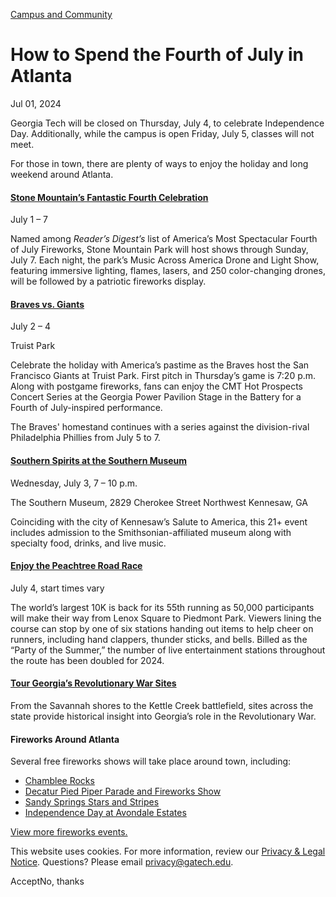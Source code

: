 [Campus and Community](https://www.gatech.edu/news/topic/campus-and-community)

# How to Spend the Fourth of July in Atlanta

Jul 01, 2024


Georgia Tech will be closed on Thursday, July 4, to celebrate Independence Day. Additionally, while the campus is open Friday, July 5, classes will not meet.

For those in town, there are plenty of ways to enjoy the holiday and long weekend around Atlanta.

#### [**Stone Mountain’s Fantastic Fourth Celebration**](https://stonemountainpark.com/activity/events/fantastic-fourth-celebration/)

July 1 – 7

Named among _Reader’s Digest’s_ list of America’s Most Spectacular Fourth of July Fireworks, Stone Mountain Park will host shows through Sunday, July 7. Each night, the park’s Music Across America Drone and Light Show, featuring immersive lighting, flames, lasers, and 250 color-changing drones, will be followed by a patriotic fireworks display.

#### [**Braves vs. Giants**](https://www.mlb.com/braves/schedule/2024-07)

July 2 – 4

Truist Park

Celebrate the holiday with America’s pastime as the Braves host the San Francisco Giants at Truist Park. First pitch in Thursday’s game is 7:20 p.m. Along with postgame fireworks, fans can enjoy the CMT Hot Prospects Concert Series at the Georgia Power Pavilion Stage in the Battery for a Fourth of July-inspired performance.

The Braves' homestand continues with a series against the division-rival Philadelphia Phillies from July 5 to 7.

#### [**Southern Spirits at the Southern Museum**](https://www.kennesaw-ga.gov/kennesaw-event/southern-spirits-6/)

Wednesday, July 3, 7 – 10 p.m.

The Southern Museum, 2829 Cherokee Street Northwest Kennesaw, GA

Coinciding with the city of Kennesaw’s Salute to America, this 21+ event includes admission to the Smithsonian-affiliated museum along with specialty food, drinks, and live music.

#### [**Enjoy the Peachtree Road Race**](https://www.atlantatrackclub.org/)

July 4, start times vary

The world’s largest 10K is back for its 55th running as 50,000 participants will make their way from Lenox Square to Piedmont Park. Viewers lining the course can stop by one of six stations handing out items to help cheer on runners, including hand clappers, thunder sticks, and bells. Billed as the “Party of the Summer,” the number of live entertainment stations throughout the route has been doubled for 2024.

#### [**Tour Georgia’s Revolutionary War Sites**](https://www.exploregeorgia.org/itinerary/revolutionary-war-sites-in-georgia)

From the Savannah shores to the Kettle Creek battlefield, sites across the state provide historical insight into Georgia’s role in the Revolutionary War.

#### **Fireworks Around Atlanta**

Several free fireworks shows will take place around town, including:

- [Chamblee Rocks](https://www.chambleerocks.net/)
- [Decatur Pied Piper Parade and Fireworks Show](https://visitdecaturga.com/july4/)
- [Sandy Springs Stars and Stripes](https://citysprings.com/starsandstripes)
- [Independence Day at Avondale Estates](https://www.avondaleestates.org/Calendar.aspx?EID=2944)

[View more fireworks events.](https://www.atlantaonthecheap.com/fourth-of-july-celebrations-parades-fireworks/)

This website uses cookies. For more information, review our [Privacy & Legal Notice](https://www.gatech.edu/privacy). Questions? Please email [privacy@gatech.edu](mailto:privacy@gatech.edu).


AcceptNo, thanks